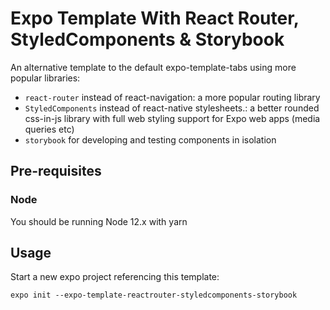 # Expo Template With React Router, StyledComponents & Storybook

An alternative template to the default expo-template-tabs using more popular libraries:

- `react-router` instead of react-navigation: a more popular routing library
- `StyledComponents` instead of react-native stylesheets.: a better rounded css-in-js library with full web styling support for Expo web apps (media queries etc)
- `storybook` for developing and testing components in isolation

## Pre-requisites

### Node

You should be running Node 12.x with yarn

## Usage

Start a new expo project referencing this template:

```
expo init --expo-template-reactrouter-styledcomponents-storybook
```
